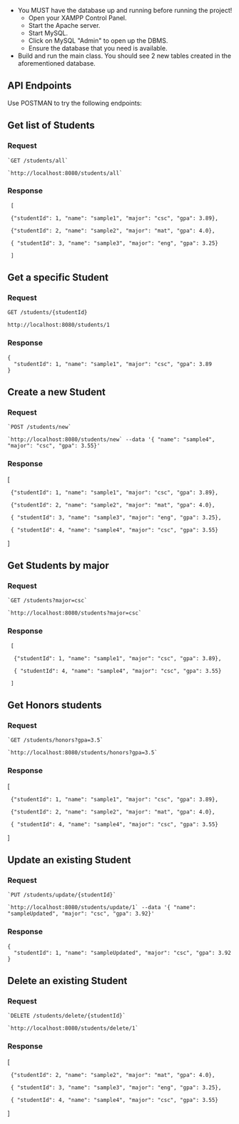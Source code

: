 - You MUST have the database up and running before running the project! 
    - Open your XAMPP Control Panel.
    - Start the Apache server.
    - Start MySQL.
    - Click on MySQL "Admin" to open up the DBMS.
    - Ensure the database that you need is available.
- Build and run the main class. You should see 2 new tables created in the aforementioned database.

## API Endpoints
Use POSTMAN to try the following endpoints:

## Get list of Students

### Request

    `GET /students/all`

    `http://localhost:8080/students/all`

   
### Response

     [
   
     {"studentId": 1, "name": "sample1", "major": "csc", "gpa": 3.89}, 
   
     {"studentId": 2, "name": "sample2", "major": "mat", "gpa": 4.0}, 
   
     { "studentId": 3, "name": "sample3", "major": "eng", "gpa": 3.25}
   
     ]

## Get a specific Student

### Request

`GET /students/{studentId}`

`http://localhost:8080/students/1`

### Response

    {
      "studentId": 1, "name": "sample1", "major": "csc", "gpa": 3.89
    }

     
## Create a new Student

### Request

    `POST /students/new`
    
    `http://localhost:8080/students/new` --data '{ "name": "sample4", "major": "csc", "gpa": 3.55}'

   ### Response

   [
   
     {"studentId": 1, "name": "sample1", "major": "csc", "gpa": 3.89}, 
   
     {"studentId": 2, "name": "sample2", "major": "mat", "gpa": 4.0}, 
   
     { "studentId": 3, "name": "sample3", "major": "eng", "gpa": 3.25},

     { "studentId": 4, "name": "sample4", "major": "csc", "gpa": 3.55}
   
  ]

## Get Students by major

### Request

    `GET /students?major=csc`

    `http://localhost:8080/students?major=csc`

   
### Response

     [
   
      {"studentId": 1, "name": "sample1", "major": "csc", "gpa": 3.89}, 
   
      { "studentId": 4, "name": "sample4", "major": "csc", "gpa": 3.55}
   
     ]

## Get Honors students

### Request

    `GET /students/honors?gpa=3.5`

    `http://localhost:8080/students/honors?gpa=3.5`

   
### Response

   [
   
     {"studentId": 1, "name": "sample1", "major": "csc", "gpa": 3.89}, 
   
     {"studentId": 2, "name": "sample2", "major": "mat", "gpa": 4.0},    

     { "studentId": 4, "name": "sample4", "major": "csc", "gpa": 3.55}
     
   ]

## Update an existing Student

### Request

    `PUT /students/update/{studentId}`
    
    `http://localhost:8080/students/update/1` --data '{ "name": "sampleUpdated", "major": "csc", "gpa": 3.92}'

   ### Response
   
    {
      "studentId": 1, "name": "sampleUpdated", "major": "csc", "gpa": 3.92
    }


## Delete an existing Student

### Request

    `DELETE /students/delete/{studentId}`
    
    `http://localhost:8080/students/delete/1`

   ### Response
   
   [
   
     {"studentId": 2, "name": "sample2", "major": "mat", "gpa": 4.0}, 
   
     { "studentId": 3, "name": "sample3", "major": "eng", "gpa": 3.25},

     { "studentId": 4, "name": "sample4", "major": "csc", "gpa": 3.55}
   
  ]
